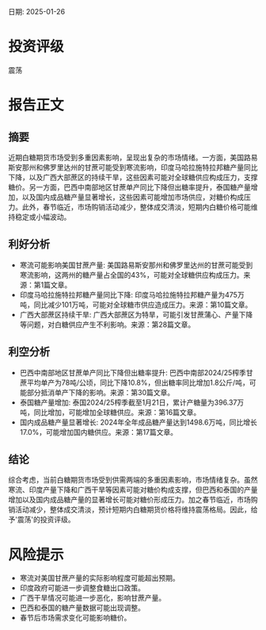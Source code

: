 
日期: 2025-01-26

# 投资评级

震荡

# 报告正文

## 摘要

近期白糖期货市场受到多重因素影响，呈现出复杂的市场情绪。一方面，美国路易斯安那州和佛罗里达州的甘蔗可能受到寒流影响，印度马哈拉施特拉邦糖产量同比下降，以及广西大部蔗区的持续干旱，这些因素可能对全球糖供应构成压力，支撑糖价。另一方面，巴西中南部地区甘蔗单产同比下降但出糖率提升，泰国糖产量增加，以及国内成品糖产量显著增长，这些因素可能增加市场供应，对糖价构成压力。此外，春节临近，市场购销活动减少，整体成交清淡，短期内白糖价格可能维持稳定或小幅波动。

## 利好分析

* 寒流可能影响美国甘蔗产量: 美国路易斯安那州和佛罗里达州的甘蔗可能受到寒流影响，这两州的糖产量占全国的43%，可能对全球糖供应构成压力。来源：第1篇文章。
* 印度马哈拉施特拉邦糖产量同比下降: 印度马哈拉施特拉邦糖产量为475万吨，同比减少101万吨，可能对全球糖市供应造成压力。来源：第10篇文章。
* 广西大部蔗区持续干旱: 广西大部蔗区为特旱，可能引发甘蔗蒲心、产量下降等问题，对白糖供应产生不利影响。来源：第28篇文章。

## 利空分析

* 巴西中南部地区甘蔗单产同比下降但出糖率提升: 巴西中南部2024/25榨季甘蔗平均单产为78吨/公顷，同比下降10.8%，但出糖率同比增加1.8公斤/吨，可能部分抵消单产下降的影响。来源：第30篇文章。
* 泰国糖产量增加: 泰国2024/25榨季截至1月21日，累计产糖量为396.37万吨，同比增加，可能增加全球糖供应。来源：第16篇文章。
* 国内成品糖产量显著增长: 2024年全年成品糖产量达到1498.6万吨，同比增长17.0%，可能增加国内糖供应。来源：第17篇文章。

## 结论

综合考虑，当前白糖期货市场受到供需两端的多重因素影响，市场情绪复杂。虽然寒流、印度产量下降和广西干旱等因素可能对糖价构成支撑，但巴西和泰国的产量增加以及国内成品糖产量的显著增长可能对糖价形成压力。加之春节临近，市场购销活动减少，整体成交清淡，预计短期内白糖期货价格将维持震荡格局。因此，给予'震荡'的投资评级。

# 风险提示

* 寒流对美国甘蔗产量的实际影响程度可能超出预期。
* 印度政府可能进一步调整食糖出口政策。
* 广西干旱情况可能进一步恶化，影响甘蔗产量。
* 巴西和泰国的糖产量数据可能出现调整。
* 春节后市场需求变化可能影响糖价。
